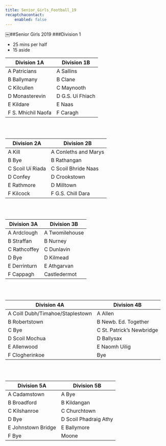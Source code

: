```yaml
---
title: Senior_Girls_Football_19
recaptchacontact:
    enabled: false
---
```


￼##Senior Girls 2019
###Division 1
* 25 mins per half 
* 15 aside

| Division 1A  | Division 1B |
|--------------|-------------|
| A Patricians |A Sallins |
| B Ballymany |B Clane |
|C Kilcullen | C Maynooth|
|D Monasterevin |D G.S. Uí Fhiach |
|E Kildare |E Naas |
|F S. Mhichil Naofa |F Caragh |

<br>
<br>

|Division 2A | Division 2B|
|---------------|----------------|
|A Kill |A Conleths and Marys|
|B Bye |B Rathangan |
|C Scoil Uí Riada |C Scoil Bhride Naas |
|D Confey |D Crookstown|
|E Rathmore |D Milltown|
|F Kilcock |F G.S. Chill Dara |

<br>
<br>

|Division 3A | Division 3B|
|---------------|----------------|
|A Ardclough |A Twomilehouse|
|B Straffan |B Nurney|
|C Rathcoffey |C Dunlavin|
|D Bye |D Kilmead|
|E Derrinturn |E Athgarvan|
|F Cappagh | Castledermot|

<br>
<br>

|Division 4A |Division 4B|
|---------------|---------------|
|A Coill Dubh/Timahoe/Staplestown|A Allen|
|B Robertstown |B Newb. Ed. Together|
|C Bye |C St. Patrick’s Newbridge|
|D Scoil Mochua|D Ballysax|
|E Allenwood|E Naomh Uilig|
|F Clogherinkoe| Bye|

<br>
<br>

|Division 5A|Division 5B|
|---------------|---------------|
|A Cadamstown |A Bye|
|B Broadford|B Kildangan|
|C Kilshanroe|C Churchtown|
|D Bye|D Scoil Phadraig Athy|
|E Johnstown Bridge|E Ballymore|
|F Bye| Moone|
